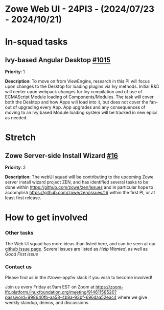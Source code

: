 # Zowe Web UI - 24PI3 - (2024/07/23 - 2024/10/21)

# In-squad tasks

## Ivy-based Angular Desktop [#1015](https://github.com/zowe/zlux/issues/1015)
**Priority**: 1

**Description**: To move on from ViewEngine, research in this PI will focus upon changes to the Desktop for loading plugins via Ivy methods. Initial R&D will center upon webpack changes for Ivy compilation and of use of ECMAScript Module loading of Components/Modules. The task will cover both the Desktop and how Apps will load into it, but does not cover the fan-out of upgrading every App. App upgrades and any consequences of moving to an Ivy based Module loading system will be tracked in new epics as needed.

# Stretch


## Zowe Server-side Install Wizard [#16](https://github.com/zowe/zen/issues/16)
**Priority**: 2

**Description**: The webUI squad will be contributing to the upcoming Zowe server install wizard project ZEN, and has identified several tasks to be done within https://github.com/zowe/zen/issues and in particular hope to accomplish https://github.com/zowe/zen/issues/16 within the first PI, or at least first release.

# How to get involved
### Other tasks
The Web UI squad has more ideas than listed here, and can be seen at our [github issue page](github.com/zowe/zlux/issues). Several issues are listed as *Help Wanted*, as well as *Good First Issue*

### Contact us
Please find us in the #zowe-appfw slack if you wish to become involved!

Join us every Friday at 9am EST on Zoom at https://zoom-lfx.platform.linuxfoundation.org/meeting/91461158520?password=998640fb-aa58-4b8a-93bf-696daa52eac4 where we give weekly standup, demos, and discussions.
